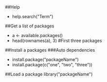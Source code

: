 ##Help
* help.search("Term")

##Get a list of packages
* a <- available.packages()
* head(rownames(a), 3) #First three packages

##Install a packages 
###Auto dependencies 
* install.package("packageName")
* install.package(c("one", "two", "three"))

##Load a package
library("packageName")
